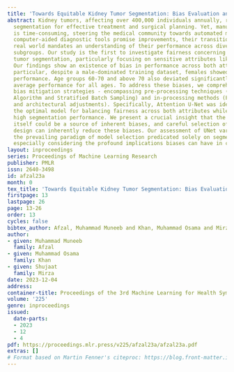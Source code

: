 ```yaml
---
title: 'Towards Equitable Kidney Tumor Segmentation: Bias Evaluation and Mitigation'
abstract: Kidney tumors, affecting over 400,000 individuals annually, require accurate
  segmentation for effective treatment and surgical planning. Yet, manual segmentation
  is time-consuming, steering the medical community towards automated methods. While
  computer-aided diagnostic tools promise improvements, their transition into the
  real world mandates an understanding of their performance across diverse population
  subgroups. Our study is the first to investigate fairness concerning kidney and
  tumor segmentation, particularly focusing on sensitive attributes like sex and age.
  Our findings show an existence of bias in performance across both attributes. In
  particular, despite a male-dominated training dataset, females showed superior segmentation
  performance. Age groups 60-70 and above 70 also deviated significantly from the
  average performance for all ages. To address these biases, we comprehensively explore
  bias mitigation strategies - encompassing pre-processing techniques (Resampling
  Algorithm and Stratified Batch Sampling) and in-processing methods (Fair Meta-learning
  and architectural adjustments). Specifically, Attention U-Net was identified as
  the optimal model for balancing fairness across both attributes while maintaining
  high segmentation performance. We present a crucial insight that the architecture
  itself could be a source of inherent biases, and careful selection of the network
  design can inherently reduce these biases. Our assessment of UNet variants challenges
  the prevailing paradigm of model selection predicated solely on segmentation performance,
  especially considering the profound implications biases can have in clinical outcomes.
layout: inproceedings
series: Proceedings of Machine Learning Research
publisher: PMLR
issn: 2640-3498
id: afzal23a
month: 0
tex_title: 'Towards Equitable Kidney Tumor Segmentation: Bias Evaluation and Mitigation'
firstpage: 13
lastpage: 26
page: 13-26
order: 13
cycles: false
bibtex_author: Afzal, Muhammad Muneeb and Khan, Muhammad Osama and Mirza, Shujaat
author:
- given: Muhammad Muneeb
  family: Afzal
- given: Muhammad Osama
  family: Khan
- given: Shujaat
  family: Mirza
date: 2023-12-04
address: 
container-title: Proceedings of the 3rd Machine Learning for Health Symposium
volume: '225'
genre: inproceedings
issued:
  date-parts:
  - 2023
  - 12
  - 4
pdf: https://proceedings.mlr.press/v225/afzal23a/afzal23a.pdf
extras: []
# Format based on Martin Fenner's citeproc: https://blog.front-matter.io/posts/citeproc-yaml-for-bibliographies/
---
```

